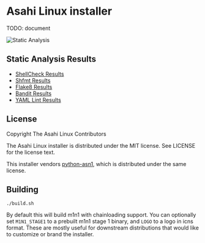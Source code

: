# Asahi Linux installer

TODO: document

![Static Analysis](https://github.com/AsahiLinux/asahi-installer/actions/workflows/static-analysis.yml/badge.svg)

## Static Analysis Results

- [ShellCheck Results](https://github.com/AsahiLinux/asahi-installer/actions/runs/latest/shellcheck-results)
- [Shfmt Results](https://github.com/AsahiLinux/asahi-installer/actions/runs/latest/shfmt-results)
- [Flake8 Results](https://github.com/AsahiLinux/asahi-installer/actions/runs/latest/flake8-results)
- [Bandit Results](https://github.com/AsahiLinux/asahi-installer/actions/runs/latest/bandit-results)
- [YAML Lint Results](https://github.com/AsahiLinux/asahi-installer/actions/runs/latest/yamllint-results)

## License

Copyright The Asahi Linux Contributors

The Asahi Linux installer is distributed under the MIT license. See LICENSE for the license text.

This installer vendors [python-asn1](https://github.com/andrivet/python-asn1), which is distributed under the same license.

## Building

`./build.sh`

By default this will build m1n1 with chainloading support. You can optionally set `M1N1_STAGE1` to a prebuilt m1n1 stage 1 binary, and `LOGO` to a logo in icns format. These are mostly useful for downstream distributions that would like to customize or brand the installer.
